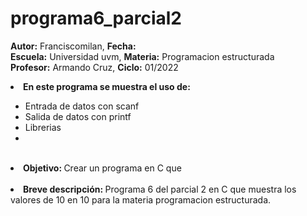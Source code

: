 # programa6_parcial2

<b>Autor:</b> Franciscomilan, <b>Fecha:</b>     <br>
 <b>Escuela:</b> Universidad uvm, <b>Materia:</b> Programacion estructurada <br>
 <b>Profesor:</b> Armando Cruz, <b>Ciclo:</b> 01/2022
 <br>
 <li><b> En este programa se muestra el uso de: </b></li>
 <ul>
	 <li> Entrada de datos con scanf</li>
	 <li> Salida de datos con printf </li>
	<li>Librerias </li>
 	<li>	 </li>
 </ul>
<br>
 <li> <b> Objetivo: </b> Crear un programa en C que  </li>
 <br>
 <li><b> Breve descripción: </b>Programa 6 del parcial 2 en C que muestra los valores de 10 en 10 para la materia programacion estructurada. </li>
